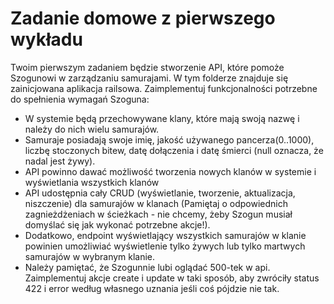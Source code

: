 # Zadanie domowe z pierwszego wykładu

Twoim pierwszym zadaniem będzie stworzenie API, które pomoże Szogunowi w zarządzaniu samurajami. W tym folderze znajduje się zainicjowana aplikacja railsowa. Zaimplementuj funkcjonalności potrzebne do spełnienia wymagań Szoguna:

- W systemie będą przechowywane klany, które mają swoją nazwę i należy do nich wielu samurajów. 
- Samuraje posiadają swoje imię, jakość używanego pancerza(0..1000), liczbę stoczonych bitew, datę dołączenia i datę śmierci (null oznacza, że nadal jest żywy).
- API powinno dawać możliwość tworzenia nowych klanów w systemie i wyświetlania wszystkich klanów
- API udostępnia cały CRUD (wyświetlanie, tworzenie, aktualizacja, niszczenie) dla samurajów w klanach (Pamiętaj o odpowiednich zagnieżdżeniach w ścieżkach - nie chcemy, żeby Szogun musiał domyślać się jak wykonać potrzebne akcje!).
- Dodatkowo, endpoint wyświetlający wszystkich samurajów w klanie powinien umożliwiać wyświetlenie tylko żywych lub tylko martwych samurajów w wybranym klanie.
- Należy pamiętać, że Szogunnie lubi oglądać 500-tek w api. Zaimplementuj akcje create i update w taki sposób, aby zwróciły status 422 i error według własnego uznania jeśli coś pójdzie nie tak. 